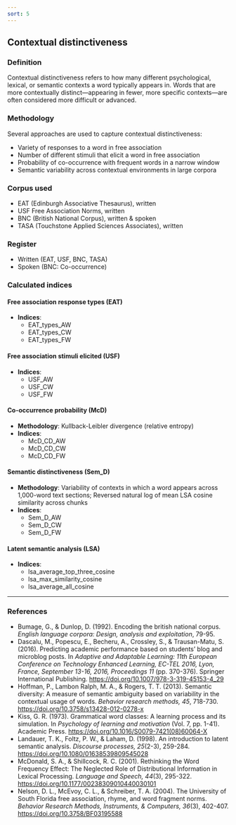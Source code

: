 ```yaml
---
sort: 5
---
```


## Contextual distinctiveness

### Definition
Contextual distinctiveness refers to how many different psychological, lexical, or semantic contexts a word typically appears in. Words that are more contextually distinct—appearing in fewer, more specific contexts—are often considered more difficult or advanced.

### Methodology
Several approaches are used to capture contextual distinctiveness:
- Variety of responses to a word in free association
- Number of different stimuli that elicit a word in free association
- Probability of co-occurrence with frequent words in a narrow window
- Semantic variability across contextual environments in large corpora

### Corpus used
- EAT (Edinburgh Associative Thesaurus), written
- USF Free Association Norms, written
- BNC (British National Corpus), written & spoken
- TASA (Touchstone Applied Sciences Associates), written

### Register
- Written (EAT, USF, BNC, TASA)  
- Spoken (BNC: Co-occurrence)

### Calculated indices

#### Free association response types (EAT)
- **Indices**:
  - EAT_types_AW  
  - EAT_types_CW  
  - EAT_types_FW   

#### Free association stimuli elicited (USF)
- **Indices**:
  - USF_AW  
  - USF_CW  
  - USF_FW  

#### Co-occurrence probability (McD)
- **Methodology**: Kullback-Leibler divergence (relative entropy)
- **Indices**:
  - McD_CD_AW  
  - McD_CD_CW  
  - McD_CD_FW  

#### Semantic distinctiveness (Sem_D)
- **Methodology**: Variability of contexts in which a word appears across 1,000-word text sections; Reversed natural log of mean LSA cosine similarity across chunks
- **Indices**:
  - Sem_D_AW  
  - Sem_D_CW  
  - Sem_D_FW  

#### Latent semantic analysis (LSA)
- **Indices**:
	- lsa_average_top_three_cosine
	- lsa_max_similarity_cosine
	- lsa_average_all_cosine

---

### References
- Bumage, G., & Dunlop, D. (1992). Encoding the british national corpus. *English language corpora: Design, analysis and exploitation*, 79-95.
- Dascalu, M., Popescu, E., Becheru, A., Crossley, S., & Trausan-Matu, S. (2016). Predicting academic performance based on students’ blog and microblog posts. In *Adaptive and Adaptable Learning: 11th European Conference on Technology Enhanced Learning, EC-TEL 2016, Lyon, France, September 13-16, 2016, Proceedings 11* (pp. 370-376). Springer International Publishing. https://doi.org/10.1007/978-3-319-45153-4_29
- Hoffman, P., Lambon Ralph, M. A., & Rogers, T. T. (2013). Semantic diversity: A measure of semantic ambiguity based on variability in the contextual usage of words. *Behavior research methods, 45*, 718-730. https://doi.org/10.3758/s13428-012-0278-x
- Kiss, G. R. (1973). Grammatical word classes: A learning process and its simulation. In *Psychology of learning and motivation* (Vol. 7, pp. 1-41). Academic Press. https://doi.org/10.1016/S0079-7421(08)60064-X
- Landauer, T. K., Foltz, P. W., & Laham, D. (1998). An introduction to latent semantic analysis. *Discourse processes, 25*(2-3), 259-284. https://doi.org/10.1080/01638539809545028
- McDonald, S. A., & Shillcock, R. C. (2001). Rethinking the Word Frequency Effect: The Neglected Role of Distributional Information in Lexical Processing. *Language and Speech, 44*(3), 295-322. https://doi.org/10.1177/00238309010440030101
- Nelson, D. L., McEvoy, C. L., & Schreiber, T. A. (2004). The University of South Florida free association, rhyme, and word fragment norms. *Behavior Research Methods, Instruments, & Computers, 36*(3), 402-407. https://doi.org/10.3758/BF03195588